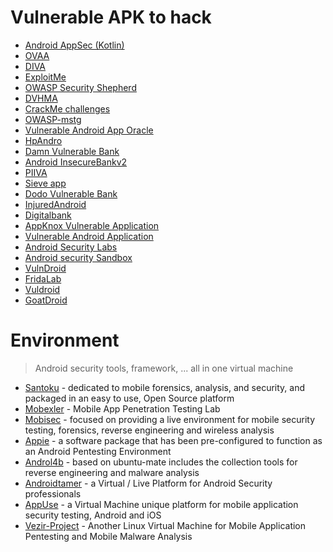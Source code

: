 # Vulnerable APK to hack
* [Android AppSec (Kotlin)](http://ctf.hpandro.raviramesh.info/challenges)
* [OVAA](https://github.com/oversecured/ovaa)
* [DIVA](https://github.com/payatu/diva-android)
* [ExploitMe](http://securitycompass.github.io/AndroidLabs/setup.html)
* [OWASP Security Shepherd ](https://github.com/OWASP/SecurityShepherd)
* [DVHMA](https://github.com/logicalhacking/DVHMA)
* [CrackMe challenges](https://github.com/reoky/android-crackme-challenge)
* [OWASP-mstg](https://github.com/OWASP/owasp-mstg/tree/master/Crackmes)
* [Vulnerable Android App Oracle](https://github.com/dan7800/VulnerableAndroidAppOracle)
* [HpAndro](http://ctf.hpandro.raviramesh.info/)
* [Damn Vulnerable Bank](https://github.com/rewanth1997/Damn-Vulnerable-Bank)  
* [Android InsecureBankv2](https://github.com/dineshshetty/Android-InsecureBankv2)
* [PIIVA](https://github.com/htbridge/pivaa)
* [Sieve app](https://github.com/mwrlabs/drozer/releases/download/2.3.4/sieve.apk)
* [Dodo Vulnerable Bank](https://github.com/CSPF-Founder/DodoVulnerableBank)
* [InjuredAndroid](https://github.com/B3nac/InjuredAndroid)
* [Digitalbank](https://github.com/CyberScions/Digitalbank)
* [AppKnox Vulnerable Application](https://github.com/appknox/vulnerable-application)
* [Vulnerable Android Application](https://github.com/Lance0312/VulnApp)
* [Android Security Labs](https://github.com/SecurityCompass/AndroidLabs)
* [Android security Sandbox](https://github.com/rafaeltoledo/android-security)
* [VulnDroid](https://github.com/shahenshah99/VulnDroid)
* [FridaLab](https://rossmarks.uk/blog/fridalab/)
* [Vuldroid](https://github.com/jaiswalakshansh/Vuldroid)
* [GoatDroid](https://github.com/nvisium-jack-mannino/OWASP-GoatDroid-Project)

# Environment 
> Android security tools, framework, ... all in one virtual machine 

* [Santoku](https://santoku-linux.com/) -  dedicated to mobile forensics, analysis, and security, and packaged in an easy to use, Open Source platform
* [Mobexler](https://mobexler.com/) - Mobile App Penetration Testing Lab 
* [Mobisec](https://sourceforge.net/projects/mobisec/) - focused on providing a live environment for mobile security testing, forensics, reverse engineering and wireless analysis
* [Appie](https://manifestsecurity.com/appie/) - a software package that has been pre-configured to function as an Android Pentesting Environment
* [Androl4b](https://github.com/sh4hin/Androl4b) - based on ubuntu-mate includes the collection tools for reverse engineering and malware analysis
* [Androidtamer](https://androidtamer.com/) - a Virtual / Live Platform for Android Security professionals
* [AppUse](https://appsec-labs.com/AppUse/) - a Virtual Machine unique platform for mobile application security testing, Android and iOS
* [Vezir-Project](https://github.com/oguzhantopgul/Vezir-Project) - Another Linux Virtual Machine for Mobile Application Pentesting and Mobile Malware Analysis

